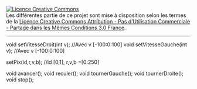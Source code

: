 <a rel="license" href="http://creativecommons.org/licenses/by-nc-sa/3.0/fr/"><img alt="Licence Creative Commons" style="border-width:0" src="https://i.creativecommons.org/l/by-nc-sa/3.0/fr/88x31.png" /></a><br />Les différentes partie de ce projet sont mise à disposition selon les termes de la <a rel="license" href="http://creativecommons.org/licenses/by-nc-sa/3.0/fr/">Licence Creative Commons Attribution - Pas d’Utilisation Commerciale - Partage dans les Mêmes Conditions 3.0 France</a>.

---

void setVitesseDroit(int v); //Avec v [-100:0:100]
void setVitesseGauche(int v); //Avec v [-100:0:100]

setPix(id,r,v,b); //id [0,1], r,v,b =[0:250]


void avancer();
void reculer();
void tournerGauche();
void tournerDroite();
void stop();